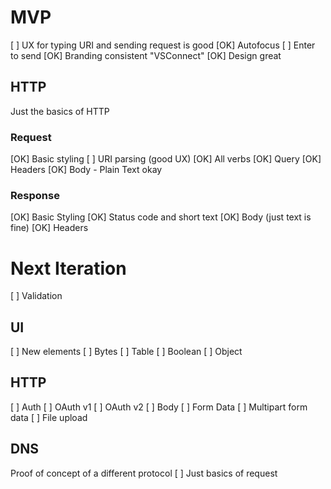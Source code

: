 # MVP
[  ] UX for typing URI and sending request is good
	[OK] Autofocus
	[  ] Enter to send
[OK] Branding consistent "VSConnect"
[OK] Design great

## HTTP
Just the basics of HTTP

### Request
[OK] Basic styling
[  ] URI parsing (good UX)
[OK] All verbs
[OK] Query
[OK] Headers
[OK] Body - Plain Text okay

### Response
[OK] Basic Styling
[OK] Status code and short text
[OK] Body (just text is fine)
[OK] Headers


# Next Iteration
[  ] Validation

## UI
[  ] New elements
	[  ] Bytes
	[  ] Table
	[  ] Boolean
	[  ] Object

## HTTP
[  ] Auth
	[  ] OAuth v1
	[  ] OAuth v2
[  ] Body
	[  ] Form Data
	[  ] Multipart form data
	[  ] File upload

## DNS
Proof of concept of a different protocol
[  ] Just basics of request
